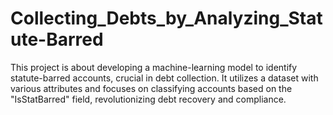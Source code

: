 # Collecting_Debts_by_Analyzing_Statute-Barred
This project is about developing a machine-learning model to identify statute-barred accounts, crucial in debt collection. It utilizes a dataset with various attributes and focuses on classifying accounts based on the "IsStatBarred" field, revolutionizing debt recovery and compliance.
